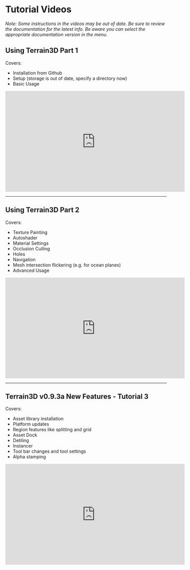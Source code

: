 Tutorial Videos
==================

*Note: Some instructions in the videos may be out of date. Be sure to review the documentation for the latest info. Be aware you can select the appropriate documentation version in the menu.*

## Using Terrain3D Part 1

Covers:
* Installation from Github
* Setup (storage is out of date, specify a directory now)
* Basic Usage

<iframe width="560" height="315" src="https://www.youtube.com/embed/oV8c9alXVwU?si=0kTuPwnHHwBmHsss" title="YouTube video player" frameborder="0" allow="accelerometer; autoplay; clipboard-write; encrypted-media; gyroscope; picture-in-picture; web-share" referrerpolicy="strict-origin-when-cross-origin" allowfullscreen></iframe>

---

## Using Terrain3D Part 2

Covers:
* Texture Painting
* Autoshader
* Material Settings
* Occlusion Culling
* Holes
* Navigation
* Mesh intersection flickering (e.g. for ocean planes)
* Advanced Usage

<iframe width="560" height="315" src="https://www.youtube.com/embed/YtiAI2F6Xkk?si=9wVwk3ZLd7CmxfR5" title="YouTube video player" frameborder="0" allow="accelerometer; autoplay; clipboard-write; encrypted-media; gyroscope; picture-in-picture; web-share" referrerpolicy="strict-origin-when-cross-origin" allowfullscreen></iframe>

---

## Terrain3D v0.9.3a New Features - Tutorial 3

Covers:
* Asset library installation
* Platform updates
* Region features like splitting and grid
* Asset Dock
* Detiling
* Instancer
* Tool bar changes and tool settings
* Alpha stamping

<iframe width="560" height="315" src="https://www.youtube.com/embed/fsigwCL0m3U?si=sQThKVVN3At-3jkE" title="YouTube video player" frameborder="0" allow="accelerometer; autoplay; clipboard-write; encrypted-media; gyroscope; picture-in-picture; web-share" referrerpolicy="strict-origin-when-cross-origin" allowfullscreen></iframe>